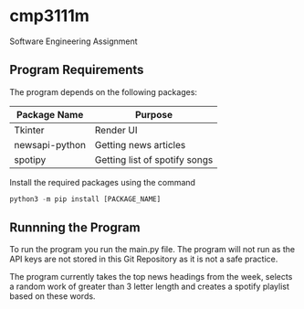 # cmp3111m
Software Engineering Assignment

## Program Requirements 
The program depends on the following packages:

Package Name | Purpose
--- | ---
Tkinter | Render UI
newsapi-python | Getting news articles
spotipy | Getting list of spotify songs

Install the required packages using the command

```python
python3 -m pip install [PACKAGE_NAME]
```

## Runnning the Program
To run the program you run the main.py file. The program will not run as the API keys are not stored in this Git Repository as it is not a safe practice.

The program currently takes the top news headings from the week, selects a random work of greater than 3 letter length and creates a spotify playlist based on these words.


